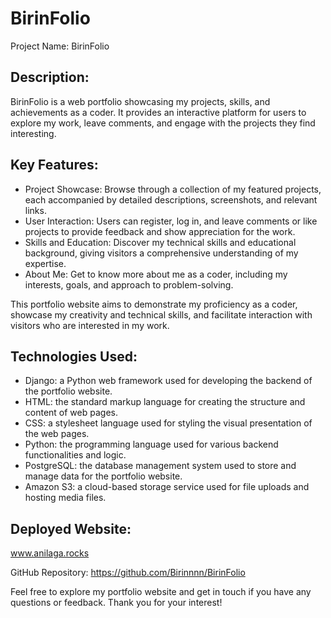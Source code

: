 # BirinFolio
Project Name: BirinFolio

## Description:
BirinFolio is a web portfolio showcasing my projects, skills, and achievements as a coder. It provides an interactive platform for users to explore my work, leave comments, and engage with the projects they find interesting.

## Key Features:
- Project Showcase: Browse through a collection of my featured projects, each accompanied by detailed descriptions, screenshots, and relevant links.
- User Interaction: Users can register, log in, and leave comments or like projects to provide feedback and show appreciation for the work.
- Skills and Education: Discover my technical skills and educational background, giving visitors a comprehensive understanding of my expertise.
- About Me: Get to know more about me as a coder, including my interests, goals, and approach to problem-solving.

This portfolio website aims to demonstrate my proficiency as a coder, showcase my creativity and technical skills, and facilitate interaction with visitors who are interested in my work.

## Technologies Used:
- Django: a Python web framework used for developing the backend of the portfolio website.
- HTML: the standard markup language for creating the structure and content of web pages.
- CSS: a stylesheet language used for styling the visual presentation of the web pages.
- Python: the programming language used for various backend functionalities and logic.
- PostgreSQL: the database management system used to store and manage data for the portfolio website.
- Amazon S3: a cloud-based storage service used for file uploads and hosting media files.

## Deployed Website:
www.anilaga.rocks

GitHub Repository:
https://github.com/Birinnnn/BirinFolio

Feel free to explore my portfolio website and get in touch if you have any questions or feedback. Thank you for your interest!
